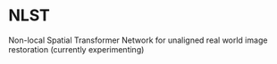 # NLST

Non-local Spatial Transformer Network for unaligned real world image restoration (currently experimenting)

